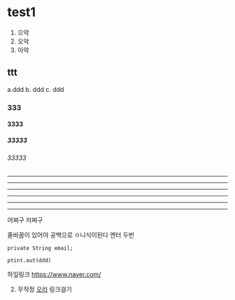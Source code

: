 # test1
1. 으악
2. 오악
3. 아악
## ttt
a.ddd
b. ddd
c. ddd
### 333
#### 3333
##### 33333
###### 33333
---
----
----- -
***
****
**** ** **


어쩌구 저쩌구


줄바꿈이 있어야 공백으로 ㅇ니식이된다
엔터 두번


        
    private String email;


````
ptint.out(ddd)
````

하잎링크
<https://www.naver.com/>

2. 무작정 [오리](https://www.naver.com/) 링크걸기        

 

    
